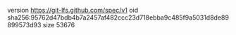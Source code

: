 version https://git-lfs.github.com/spec/v1
oid sha256:95762d47bdb4b7a2457af482ccc23d718ebba9c485f9a5031d8de89899573d93
size 53676
